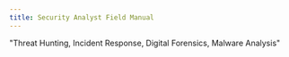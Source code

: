 ```yaml
---
title: Security Analyst Field Manual
---
```


"Threat Hunting, Incident Response, Digital Forensics, Malware Analysis"
